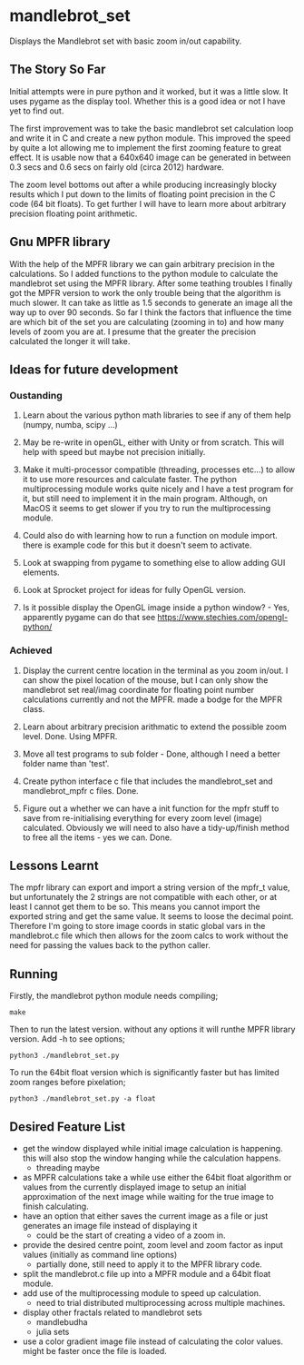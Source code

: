 # mandlebrot_set

Displays the Mandlebrot set with basic zoom in/out capability.

## The Story So Far

Initial attempts were in pure python and it worked, but it was a little slow. It uses
pygame as the display tool. Whether this is a good idea or not I have yet to find out.

The first improvement was to take the basic mandlebrot set calculation loop and write
it in C and create a new python module.  This improved the speed by quite a lot allowing
me to implement the first zooming feature to great effect.  It is usable now that a
640x640 image can be generated in between 0.3 secs and 0.6 secs on fairly old (circa 2012)
hardware.

The zoom level bottoms out after a while producing increasingly blocky results which I
put down to the limits of floating point precision in the C code (64 bit floats). To get further
I will have to learn more about arbitrary precision floating point arithmetic.  

## Gnu MPFR library

With the help of the MPFR library we can gain arbitrary precision in the calculations. So
I added functions to the python module to calculate the mandlebrot set using the MPFR
library.  After some teathing troubles I finally got the MPFR version to work the only
trouble being that the algorithm is much slower.  It can take as little as 1.5 seconds to
generate an image all the way up to over 90 seconds.  So far I think the factors that
influence the time are which bit of the set you are calculating (zooming in to) and how
many levels of zoom you are at.  I presume that the greater the precision calculated the
longer it will take.

## Ideas for future development

### Oustanding ###

1. Learn about the various python math libraries to see if any of them help (numpy, numba, scipy ...)

1. May be re-write in openGL, either with Unity or from scratch. This will help with speed but maybe not
precision initially.

1. Make it multi-processor compatible (threading, processes etc...) to allow it to use more resources and
calculate faster.  The python multiprocessing module works quite nicely and I have a test program for it, but
still need to implement it in the main program.  Although, on MacOS it seems to get slower if you try to run the
multiprocessing module.

1. Could also do with learning how to run a function on module import. there is example code for this but it
doesn't seem to activate.

1. Look at swapping from pygame to something else to allow adding GUI elements.

1. Look at Sprocket project for ideas for fully OpenGL version.

1. Is it possible display the OpenGL image inside a python window? - Yes, apparently pygame can do that
see https://www.stechies.com/opengl-python/

### Achieved ###

1. Display the current centre location in the terminal as you zoom in/out.  I can show the
pixel location of the mouse, but I can only show the mandlebrot set real/imag coordinate
for floating point number calculations currently and not the MPFR. made a bodge for the MPFR
class.

1. Learn about arbitrary precision arithmatic to extend the possible zoom level. Done. Using MPFR.

1. Move all test programs to sub folder - Done, although I need a better folder name than 'test'.

1. Create python interface c file that includes the mandlebrot_set and mandlebrot_mpfr c files. Done.

1. Figure out a whether we can have a init function for the mpfr stuff to save from re-initialising everything
for every zoom level (image) calculated. Obviously we will need to also have a tidy-up/finish method to free all
the items - yes we can.  Done.


## Lessons Learnt ##

The mpfr library can export and import a string version of the mpfr_t value, but unfortunately the 2 strings are
not compatible with each other, or at least I cannot get them to be so.  This means you cannot import the exported
string and get the same value.  It seems to loose the decimal point. Therefore I'm going to store image coords
in static global vars in the mandlebrot.c file which then allows for the zoom calcs to work without the need
for passing the values back to the python caller.

## Running

Firstly, the mandlebrot python module needs compiling;

    make

Then to run the latest version. without any options it will runthe MPFR library version. Add -h to see options;

    python3 ./mandlebrot_set.py

To run the 64bit float version which is significantly faster but has limited zoom ranges before pixelation;

    python3 ./mandlebrot_set.py -a float

## Desired Feature List ##

 * get the window displayed while initial image calculation is happening. this will also stop the window hanging while the calculation happens. 
   * threading maybe
 * as MPFR calculations take a while use either the 64bit float algorithm or values from the currently displayed image to setup an initial approximation of the next image while waiting for the true image to finish calculating.
 * have an option that either saves the current image as a file or just generates an image file instead of displaying it 
   * could be the start of creating a video of a zoom in.
 * provide the desired centre point, zoom level and zoom factor as input values (initially as command line options)
   * partially done, still need to apply it to the MPFR library code.
 * split the mandlebrot.c file up into a MPFR module and a 64bit float module.
 * add use of the multiprocessing module to speed up calculation.
   * need to trial distributed multiprocessing across multiple machines.
 * display other fractals related to mandlebrot sets
   * mandlebudha
   * julia sets
 * use a color gradient image file instead of calculating the color values. might be faster once the file is loaded.
 
